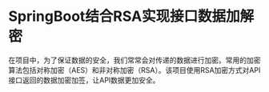 # SpringBoot结合RSA实现接口数据加解密
在项目中，为了保证数据的安全，我们常常会对传递的数据进行加密。常用的加密算法包括对称加密（AES）和非对称加密（RSA）。该项目使用RSA加密方式对API接口返回的数据加密加签，让API数据更加安全。
